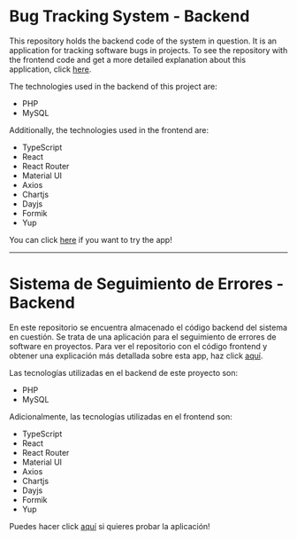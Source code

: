 # Bug Tracking System - Backend

This repository holds the backend code of the system in question. It is an application for tracking software bugs in projects. To see the repository with the frontend code and get a more detailed explanation about this application, click [here](https://github.com/pabloyamakata/bug-tracking-system-frontend).

The technologies used in the backend of this project are:

<ul>
  <li>PHP</li>
  <li>MySQL</li>
</ul>

Additionally, the technologies used in the frontend are:

<ul>
  <li>TypeScript</li>
  <li>React</li>
  <li>React Router</li>
  <li>Material UI</li>
  <li>Axios</li>
  <li>Chartjs</li>
  <li>Dayjs</li>
  <li>Formik</li>
  <li>Yup</li>
</ul>

You can click [here](https://pabloyamakata.github.io/bug-tracking-system-frontend/) if you want to try the app!

---

# Sistema de Seguimiento de Errores - Backend

En este repositorio se encuentra almacenado el código backend del sistema en cuestión. Se trata de una aplicación para el seguimiento de errores de software en proyectos. Para ver el repositorio con el código frontend y obtener una explicación más detallada sobre esta app, haz click [aquí](https://github.com/pabloyamakata/bug-tracking-system-frontend).

Las tecnologías utilizadas en el backend de este proyecto son:

<ul>
  <li>PHP</li>
  <li>MySQL</li>
</ul>

Adicionalmente, las tecnologías utilizadas en el frontend son:

<ul>
  <li>TypeScript</li>
  <li>React</li>
  <li>React Router</li>
  <li>Material UI</li>
  <li>Axios</li>
  <li>Chartjs</li>
  <li>Dayjs</li>
  <li>Formik</li>
  <li>Yup</li>
</ul>

Puedes hacer click [aquí](https://pabloyamakata.github.io/bug-tracking-system-frontend/) si quieres probar la aplicación!
